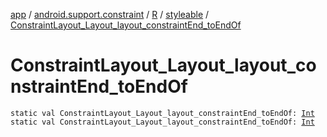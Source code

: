 [app](../../../index.md) / [android.support.constraint](../../index.md) / [R](../index.md) / [styleable](index.md) / [ConstraintLayout_Layout_layout_constraintEnd_toEndOf](./-constraint-layout_-layout_layout_constraint-end_to-end-of.md)

# ConstraintLayout_Layout_layout_constraintEnd_toEndOf

`static val ConstraintLayout_Layout_layout_constraintEnd_toEndOf: `[`Int`](https://kotlinlang.org/api/latest/jvm/stdlib/kotlin/-int/index.html)
`static val ConstraintLayout_Layout_layout_constraintEnd_toEndOf: `[`Int`](https://kotlinlang.org/api/latest/jvm/stdlib/kotlin/-int/index.html)